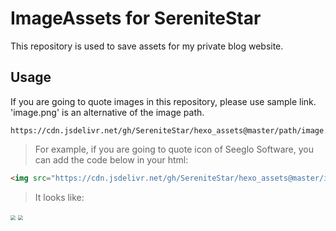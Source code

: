 # ImageAssets for SereniteStar
This repository is used to save assets for my private blog website. 
## Usage
If you are going to quote images in this repository, please use sample link. 'image.png' is an alternative of the image path.
```
https://cdn.jsdelivr.net/gh/SereniteStar/hexo_assets@master/path/image.png
```
> For example, if you are going to quote icon of Seeglo Software, you can add the code below in your html:
```html
<img src="https://cdn.jsdelivr.net/gh/SereniteStar/hexo_assets@master/icons/ss-logo.png" style="zoom:50%;" />
```
> It looks like:
<img src="https://cdn.jsdelivr.net/gh/SereniteStar/hexo_assets@master/icons/ss-logo.png" style="zoom:50%;" />
<img src="https://cdn.jsdelivr.net/gh/SereniteStar/hexo_assets@master/icons/maodie.png" style="zoom:50%;" />
